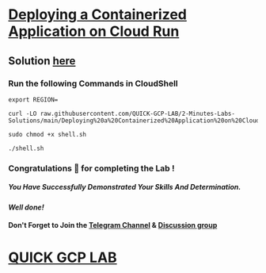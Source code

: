 # [Deploying a Containerized Application on Cloud Run](https://www.cloudskillsboost.google/focuses/60089?parent=catalog)

## Solution [here](https://youtu.be/OHZvNA_qZa8)

### Run the following Commands in CloudShell

```
export REGION=
```

```
curl -LO raw.githubusercontent.com/QUICK-GCP-LAB/2-Minutes-Labs-Solutions/main/Deploying%20a%20Containerized%20Application%20on%20Cloud%20Run/shell.sh

sudo chmod +x shell.sh

./shell.sh
```

### Congratulations 🎉 for completing the Lab !

##### *You Have Successfully Demonstrated Your Skills And Determination.*

#### *Well done!*

#### Don't Forget to Join the [Telegram Channel](https://t.me/quickgcplab) & [Discussion group](https://t.me/quickgcplabchats)

# [QUICK GCP LAB](https://www.youtube.com/@quickgcplab)
